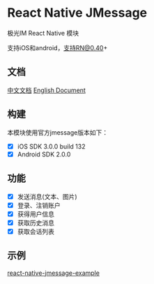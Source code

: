 # React Native JMessage

极光IM React Native 模块

支持iOS和android，支持RN@0.40+

## 文档
[中文文档](https://xsdlr.github.io/react-native-jmessage)
[English Document](https://xsdlr.github.io/react-native-jmessage/#/en/)

## 构建
本模块使用官方jmessage版本如下：

- [x] iOS SDK 3.0.0 build 132
- [x] Android SDK 2.0.0

## 功能
- [x] 发送消息(文本、图片)
- [x] 登录、注销账户
- [x] 获得用户信息
- [x] 获取历史消息
- [x] 获取会话列表

## 示例
[react-native-jmessage-example](https://github.com/xsdlr/react-native-jmessage-example)

